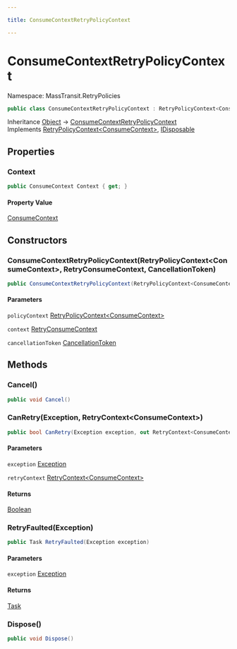 ```yaml
---

title: ConsumeContextRetryPolicyContext

---
```


# ConsumeContextRetryPolicyContext

Namespace: MassTransit.RetryPolicies

```csharp
public class ConsumeContextRetryPolicyContext : RetryPolicyContext<ConsumeContext>, IDisposable
```

Inheritance [Object](https://learn.microsoft.com/en-us/dotnet/api/system.object) → [ConsumeContextRetryPolicyContext](../masstransit-retrypolicies/consumecontextretrypolicycontext)<br/>
Implements [RetryPolicyContext\<ConsumeContext\>](../../masstransit-abstractions/masstransit/retrypolicycontext-1), [IDisposable](https://learn.microsoft.com/en-us/dotnet/api/system.idisposable)

## Properties

### **Context**

```csharp
public ConsumeContext Context { get; }
```

#### Property Value

[ConsumeContext](../../masstransit-abstractions/masstransit/consumecontext)<br/>

## Constructors

### **ConsumeContextRetryPolicyContext(RetryPolicyContext\<ConsumeContext\>, RetryConsumeContext, CancellationToken)**

```csharp
public ConsumeContextRetryPolicyContext(RetryPolicyContext<ConsumeContext> policyContext, RetryConsumeContext context, CancellationToken cancellationToken)
```

#### Parameters

`policyContext` [RetryPolicyContext\<ConsumeContext\>](../../masstransit-abstractions/masstransit/retrypolicycontext-1)<br/>

`context` [RetryConsumeContext](../masstransit-retrypolicies/retryconsumecontext)<br/>

`cancellationToken` [CancellationToken](https://learn.microsoft.com/en-us/dotnet/api/system.threading.cancellationtoken)<br/>

## Methods

### **Cancel()**

```csharp
public void Cancel()
```

### **CanRetry(Exception, RetryContext\<ConsumeContext\>)**

```csharp
public bool CanRetry(Exception exception, out RetryContext<ConsumeContext> retryContext)
```

#### Parameters

`exception` [Exception](https://learn.microsoft.com/en-us/dotnet/api/system.exception)<br/>

`retryContext` [RetryContext\<ConsumeContext\>](../../masstransit-abstractions/masstransit/retrycontext-1)<br/>

#### Returns

[Boolean](https://learn.microsoft.com/en-us/dotnet/api/system.boolean)<br/>

### **RetryFaulted(Exception)**

```csharp
public Task RetryFaulted(Exception exception)
```

#### Parameters

`exception` [Exception](https://learn.microsoft.com/en-us/dotnet/api/system.exception)<br/>

#### Returns

[Task](https://learn.microsoft.com/en-us/dotnet/api/system.threading.tasks.task)<br/>

### **Dispose()**

```csharp
public void Dispose()
```
